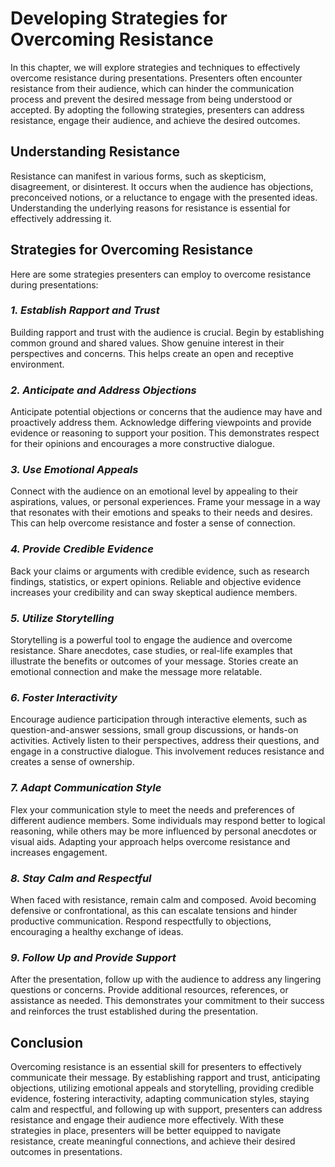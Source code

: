 Developing Strategies for Overcoming Resistance
========================================================

In this chapter, we will explore strategies and techniques to effectively overcome resistance during presentations. Presenters often encounter resistance from their audience, which can hinder the communication process and prevent the desired message from being understood or accepted. By adopting the following strategies, presenters can address resistance, engage their audience, and achieve the desired outcomes.

**Understanding Resistance**
----------------------------

Resistance can manifest in various forms, such as skepticism, disagreement, or disinterest. It occurs when the audience has objections, preconceived notions, or a reluctance to engage with the presented ideas. Understanding the underlying reasons for resistance is essential for effectively addressing it.

**Strategies for Overcoming Resistance**
----------------------------------------

Here are some strategies presenters can employ to overcome resistance during presentations:

### *1. Establish Rapport and Trust*

Building rapport and trust with the audience is crucial. Begin by establishing common ground and shared values. Show genuine interest in their perspectives and concerns. This helps create an open and receptive environment.

### *2. Anticipate and Address Objections*

Anticipate potential objections or concerns that the audience may have and proactively address them. Acknowledge differing viewpoints and provide evidence or reasoning to support your position. This demonstrates respect for their opinions and encourages a more constructive dialogue.

### *3. Use Emotional Appeals*

Connect with the audience on an emotional level by appealing to their aspirations, values, or personal experiences. Frame your message in a way that resonates with their emotions and speaks to their needs and desires. This can help overcome resistance and foster a sense of connection.

### *4. Provide Credible Evidence*

Back your claims or arguments with credible evidence, such as research findings, statistics, or expert opinions. Reliable and objective evidence increases your credibility and can sway skeptical audience members.

### *5. Utilize Storytelling*

Storytelling is a powerful tool to engage the audience and overcome resistance. Share anecdotes, case studies, or real-life examples that illustrate the benefits or outcomes of your message. Stories create an emotional connection and make the message more relatable.

### *6. Foster Interactivity*

Encourage audience participation through interactive elements, such as question-and-answer sessions, small group discussions, or hands-on activities. Actively listen to their perspectives, address their questions, and engage in a constructive dialogue. This involvement reduces resistance and creates a sense of ownership.

### *7. Adapt Communication Style*

Flex your communication style to meet the needs and preferences of different audience members. Some individuals may respond better to logical reasoning, while others may be more influenced by personal anecdotes or visual aids. Adapting your approach helps overcome resistance and increases engagement.

### *8. Stay Calm and Respectful*

When faced with resistance, remain calm and composed. Avoid becoming defensive or confrontational, as this can escalate tensions and hinder productive communication. Respond respectfully to objections, encouraging a healthy exchange of ideas.

### *9. Follow Up and Provide Support*

After the presentation, follow up with the audience to address any lingering questions or concerns. Provide additional resources, references, or assistance as needed. This demonstrates your commitment to their success and reinforces the trust established during the presentation.

**Conclusion**
--------------

Overcoming resistance is an essential skill for presenters to effectively communicate their message. By establishing rapport and trust, anticipating objections, utilizing emotional appeals and storytelling, providing credible evidence, fostering interactivity, adapting communication styles, staying calm and respectful, and following up with support, presenters can address resistance and engage their audience more effectively. With these strategies in place, presenters will be better equipped to navigate resistance, create meaningful connections, and achieve their desired outcomes in presentations.
